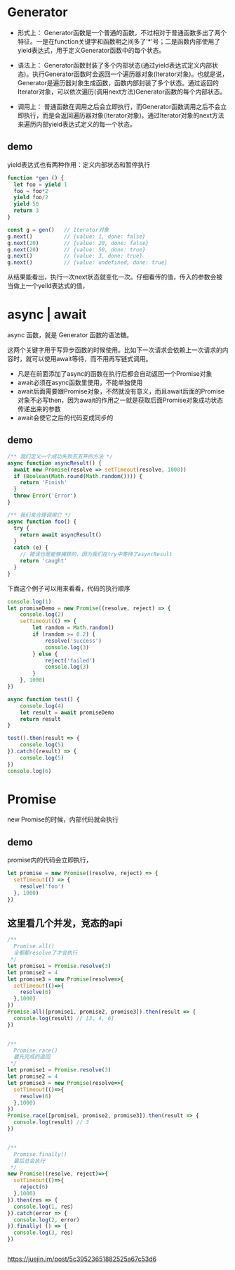 # Generator
- 形式上： Generator函数是一个普通的函数，不过相对于普通函数多出了两个特征。一是在function关键字和函数明之间多了'*'号；二是函数内部使用了yield表达式，用于定义Generator函数中的每个状态。

- 语法上： Generator函数封装了多个内部状态(通过yield表达式定义内部状态)。执行Generator函数时会返回一个遍历器对象(Iterator对象)。也就是说，Generator是遍历器对象生成函数，函数内部封装了多个状态。通过返回的Iterator对象，可以依次遍历(调用next方法)Generator函数的每个内部状态。

- 调用上： 普通函数在调用之后会立即执行，而Generator函数调用之后不会立即执行，而是会返回遍历器对象(Iterator对象)。通过Iterator对象的next方法来遍历内部yield表达式定义的每一个状态。

## demo
yield表达式也有两种作用：定义内部状态和暂停执行

```js
function *gen () {
  let foo = yield 1
  foo = foo*2
  yield foo/2
  yield 50
  return 3
}

const g = gen()   // Iterator对象
g.next()          // {value: 1, done: false}
g.next(20)        // {value: 20, done: false}
g.next(20)        // {value: 50, done: true}
g.next()          // {value: 3, done: true}
g.next()          // {value: undefined, done: true}
```
从结果能看出，执行一次next状态就变化一次。仔细看传的值，传入的参数会被当做上一个yeild表达式的值，

# async | await

async 函数，就是 Generator 函数的语法糖。

这两个关键字用于写异步函数的时候使用。比如下一次请求会依赖上一次请求的内容时，就可以使用await等待，而不用再写链式调用。

- 凡是在前面添加了async的函数在执行后都会自动返回一个Promise对象
- await必须在async函数里使用，不能单独使用
- await后面需要跟Promise对象，不然就没有意义，而且await后面的Promise对象不必写then，因为await的作用之一就是获取后面Promise对象成功状态传递出来的参数
- await会使它之后的代码变成同步的

## demo
```js
/** 我们定义一个成功失败五五开的方法 */
async function asyncResult() {
  await new Promise(resolve => setTimeout(resolve, 1000))
  if (Boolean(Math.round(Math.random()))) {
    return 'Finish'
  }
  throw Error('Error')
}

/** 我们来合理调用它 */
async function foo() {
  try {
    return await asyncResult()
  }
  catch (e) {
    // 错误也是能够捕获的，因为我们在try中等待了asyncResult
    return 'caught'
  }
}
```

下面这个例子可以用来看看，代码的执行顺序
```js
console.log(1)
let promiseDemo = new Promise((resolve, reject) => {
    console.log(2)
    setTimeout(() => {
        let random = Math.random()
        if (random >= 0.2) {
            resolve('success')
            console.log(3)
        } else {
            reject('failed')
            console.log(3)
        }
    }, 1000)
})

async function test() {
    console.log(4)
    let result = await promiseDemo
    return result
}

test().then(result => {
    console.log(5)
}).catch((result) => {
    console.log(5)
})
console.log(6)
```



# Promise
new Promise的时候，内部代码就会执行

## demo
promise内的代码会立即执行，
```js
let promise = new Promise((resolve, reject) => {
  setTimeout(() => {
    resolve('foo')
  }, 1000)
})
```

## 这里看几个并发，竞态的api
```js
/**
  Promise.all()
  全都都resolve了才会执行
 */
let promise1 = Promise.resolve(3)
let promise2 = 4
let promise3 = new Promise(resolve=>{
  setTimeout(()=>{
    resolve(6)
  },1000)
})
Promise.all([promise1, promise2, promise3]).then(result => {
  console.log(result) // [3, 4, 6]
})


/**
  Promise.race()
  最先完成的返回
 */
let promise1 = Promise.resolve(3)
let promise2 = 4
let promise3 = new Promise(resolve=>{
  setTimeout(()=>{
    resolve(6)
  },1000)
})
Promise.race([promise1, promise2, promise3]).then(result => {
  console.log(result) // 3
})


/**
  Promise.finally()
  最后总会执行
 */
new Promise((resolve, reject)=>{
  setTimeout(()=>{
    reject(6)
  },1000)
}).then(res => {
  console.log(1, res)
}).catch(error => {
  console.log(2, error)
}).finally( () => {
  console.log(3, res)
})



```




https://juejin.im/post/5c39523651882525a67c53d6
